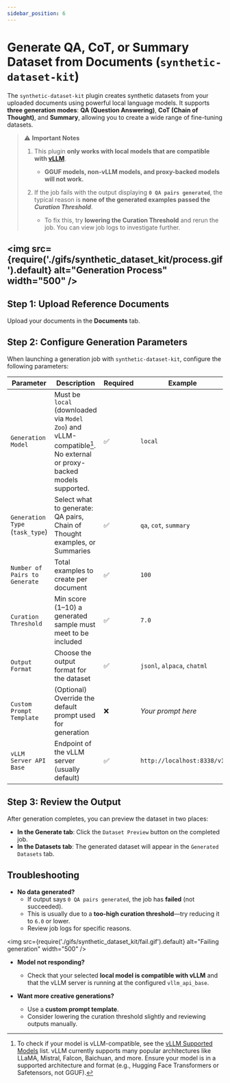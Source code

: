 ```yaml
---
sidebar_position: 6
---
```


# Generate QA, CoT, or Summary Dataset from Documents (`synthetic-dataset-kit`)

The `synthetic-dataset-kit` plugin creates synthetic datasets from your uploaded documents using powerful local language models. It supports **three generation modes**: **QA (Question Answering)**, **CoT (Chain of Thought)**, and **Summary**, allowing you to create a wide range of fine-tuning datasets.

> ⚠️ **Important Notes**
> 
> 1. This plugin **only works with local models that are compatible with [vLLM](https://github.com/vllm-project/vllm)**.  
>    - **GGUF models, non-vLLM models, and proxy-backed models will not work.**
> 
> 2. If the job fails with the output displaying **`0 QA pairs generated`**, the typical reason is **none of the generated examples passed the _Curation Threshold_**.  
>    - To fix this, try **lowering the Curation Threshold** and rerun the job. You can view job logs to investigate further.

<img src={require('./gifs/synthetic_dataset_kit/process.gif').default} alt="Generation Process" width="500" />
---
## Step 1: Upload Reference Documents

Upload your documents in the **Documents** tab.

## Step 2: Configure Generation Parameters

When launching a generation job with `synthetic-dataset-kit`, configure the following parameters:

| Parameter | Description | Required | Example |
|----------|-------------|----------|---------|
| `Generation Model` | Must be `local` (downloaded via `Model Zoo`) and vLLM-compatible[^vllm-models]. No external or proxy-backed models supported. | ✅ | `local` |
| `Generation Type` (`task_type`) | Select what to generate: QA pairs, Chain of Thought examples, or Summaries | ✅ | `qa`, `cot`, `summary` |
| `Number of Pairs to Generate` | Total examples to create per document | ✅ | `100` |
| `Curation Threshold` | Min score (1–10) a generated sample must meet to be included | ✅ | `7.0` |
| `Output Format` | Choose the output format for the dataset | ✅ | `jsonl`, `alpaca`, `chatml` |
| `Custom Prompt Template` | (Optional) Override the default prompt used for generation | ❌ | _Your prompt here_ |
| `vLLM Server API Base` | Endpoint of the vLLM server (usually default) | ✅ | `http://localhost:8338/v1` |

[^vllm-models]: To check if your model is vLLM-compatible, see the [vLLM Supported Models](https://docs.vllm.ai/en/latest/models/supported_models.html) list. vLLM currently supports many popular architectures like LLaMA, Mistral, Falcon, Baichuan, and more. Ensure your model is in a supported architecture and format (e.g., Hugging Face Transformers or Safetensors, not GGUF).


## Step 3: Review the Output

After generation completes, you can preview the dataset in two places:

- **In the Generate tab**: Click the `Dataset Preview` button on the completed job.
- **In the Datasets tab**: The generated dataset will appear in the `Generated Datasets` tab.

## Troubleshooting

- **No data generated?**
  - If output says `0 QA pairs generated`, the job has **failed** (not succeeded).
  - This is usually due to a **too-high curation threshold**—try reducing it to `6.0` or lower.
  - Review job logs for specific reasons.

<img src={require('./gifs/synthetic_dataset_kit/fail.gif').default} alt="Failing generation" width="500" />

- **Model not responding?**
  - Check that your selected **local model is compatible with vLLM** and that the vLLM server is running at the configured `vllm_api_base`.

- **Want more creative generations?**
  - Use a **custom prompt template**.
  - Consider lowering the curation threshold slightly and reviewing outputs manually.
